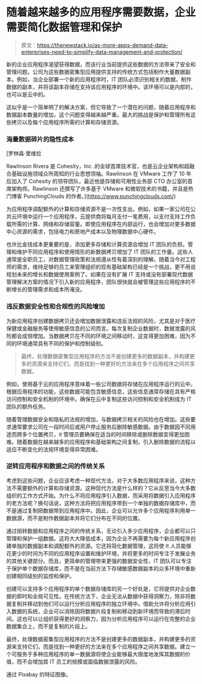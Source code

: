 # 随着越来越多的应用程序需要数据，企业需要简化数据管理和保护

> 原文：<https://thenewstack.io/as-more-apps-demand-data-enterprises-need-to-simplify-data-management-and-protection/>

新的企业应用程序渴望获得数据，而该行业当前提供这些数据的方法带来了安全和管理问题。公司为这些数据密集型应用提供支持的传统方式包括制作大量数据副本。例如，当企业部署一个新的应用程序时，IT 团队必须识别相关的数据，制作数据的副本，并将该副本存储在支持该应用程序的环境中。该环境可以是内部的，也可以是云中的。

这似乎是一个简单明了的解决方案，但它导致了一个潜在的问题，随着应用程序和数据副本数量的增加，这个问题变得越来越严重。最大的挑战是保护和管理所有这些拷贝以及每个应用程序所需的计算和存储资源。

### 海量数据碎片的隐性成本

 [罗林森·里维拉

Rawlinson Rivera 是 Cohesity，Inc .的全球首席技术官，也是云企业架构和超融合基础设施领域众所周知的行业思想领袖。Rawlinson 在 VMware 工作了 10 年后加入了 Cohesity 的领导团队，最近他是存储和可用性业务部 CTO 办公室的首席架构师。Rawlinson 还撰写了许多基于 VMware 和微软技术的书籍，并且是热门博客 PunchingClouds 的作者。](https://www.punchingclouds.com/) 

为应用程序调配额外的计算和存储资源不是一次性支出。例如，如果一家公司在公共云环境中运行一个应用程序，云提供商将每月支付一笔费用，以支付支持工作负载所需的计算、网络和存储容量。即使应用程序在内部运行，也会增加对更多数据中心资源的需求，包括电力和房地产成本以及物理数据中心硬件。

也许比金钱成本更重要的是，添加更多存储和计算资源会增加 IT 团队的负担。管理和维护不同应用程序和使用情形的新数据拷贝增加了 IT 团队的工作量。这些人通常是全职员工，对数据管理政策和法规遵从性有着深刻的理解。随着当今对工程师的需求，维持足够的员工来管理组织的现有基础架构已经是一个挑战，更不用说规划未来的增长和数据使用案例了。如果在没有扩展 IT 支持或没有部署现代数据管理解决方案的情况下引入新的应用程序，团队很快就会被管理这些应用程序的不断增长的管理需求和成本所淹没。

### 违反数据安全性和合规性的风险增加

为新应用程序创建数据拷贝还会增加数据泄露和违反法规的风险，尤其是对于医疗保健或金融服务等使用敏感信息的公司而言。每次复制企业数据时，数据泄露的风险都会成倍增加。当数据拷贝在不同的环境之间移动时，这变得更加困难，因为不同的环境通常具有不同的保护和控制级别。

> 最终，处理数据密集型应用程序的方法不是创建更多的数据副本，并构建更多的资源来支持它们，而是找到一种更好的方法来在多个应用程序之间共享数据。

例如，使用基于云的应用程序意味着一些公司数据将存储在应用程序运行的云中。根据应用程序的功能，这些数据可能包含敏感信息，这些信息通常存储在具有严格访问控制和安全机制的环境中。确保在云中复制这些访问控制和安全机制成为 IT 团队的额外任务。

随着管理数据安全和隐私的法规的增加，与数据拷贝相关的风险也在增加。这些要求通常要求公司在一段时间后或用户停止服务后删除敏感数据。由于数据因不同用途而跨多个位置拷贝，it 管理员要确保在适当的时间移除或删除数据变得更加困难。随着数据在越来越多的应用程序和基础架构之间复制，引入删除数据的流程以适应不断变化的法规环境变得异常困难。

### 逆转应用程序和数据之间的传统关系

考虑到这些问题，企业应该考虑一种现代方法，对于大多数应用程序来说，这种方法不需要额外的计算和存储资源。这种现代方法是什么样的？它从反思当今大多数组织的工作方式开始。为什么不将应用程序引入数据，而采用将数据引入应用程序的老方法呢？换句话说，这种方法将把应用程序带到一个单独的数据存储库中，而不是通过复制把数据带到应用程序中。因此，企业可以允许多个应用程序利用单一数据源，而不是制作数据副本并将它们分布在不同的位置。

通过扭转数据和应用程序之间的传统关系，无论引入多少应用程序，企业都可以只管理和保护一组数据。这将大大降低成本，因为企业不再需要为每个新应用程序创建单独的数据副本和调配额外的资源。它还将简化数据管理，这将使 It 人员能够花更少的时间为不同的应用程序设置和维护环境，并将更多的时间专注于发展业务的其他关键部分。而且，更简单的管理带来更强的数据安全性，IT 团队可以专注于保护单个数据存储库，而不是在当前方法下存储敏感数据副本的众多环境中重新创建相同级别的监控和保护。

创建可以支持多个应用程序的单个数据存储库的另一个好处是，它将提供对企业数据的即时和全局可见性。在传统方法下，企业无法从数据中获得洞察力，除非将数据复制并移动到他们可以运行分析应用程序的独立环境中。借助允许将分析应用引入数据的系统，企业可以消除因将数据片段复制和移动到新环境而导致的滞后时间。这也可以让组织获得更好的洞察力，因为分析应用程序可以运行在完整的企业数据集合上，而不是复制的片段上。

最终，处理数据密集型应用程序的方法不是创建更多的数据副本，并构建更多的资源来支持它们，而是找到一种更好的方法来在多个应用程序之间共享数据。建立一个可服务于多种应用程序的单一数据源将使企业能够最大限度地发挥其数据的价值，而不会增加其 IT 员工的规模或面临数据泄露的风险。

通过 Pixabay 的特征图像。

<svg xmlns:xlink="http://www.w3.org/1999/xlink" viewBox="0 0 68 31" version="1.1"><title>Group</title> <desc>Created with Sketch.</desc></svg>